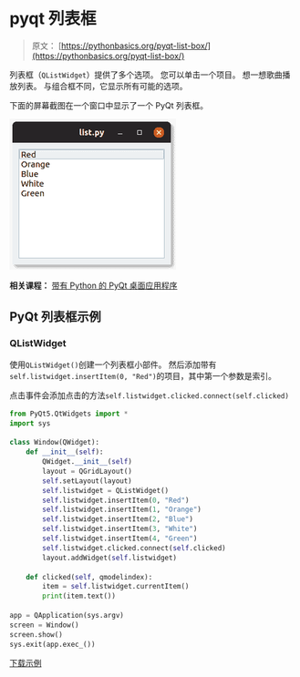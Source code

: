 # pyqt 列表框

> 原文： [https://pythonbasics.org/pyqt-list-box/](https://pythonbasics.org/pyqt-list-box/)

列表框（`QListWidget`）提供了多个选项。 您可以单击一个项目。 想一想歌曲播放列表。 与组合框不同，它显示所有可能的选项。

下面的屏幕截图在一个窗口中显示了一个 PyQt 列表框。

![pyqt listbox](img/e9d04a97c37222a7c48d0730bf3dcc10.jpg)

**相关课程：**
[带有 Python 的 PyQt 桌面应用程序](https://gum.co/pysqtsamples)

## PyQt 列表框示例

### QListWidget

使用`QListWidget()`创建一个列表框小部件。 然后添加带有`self.listwidget.insertItem(0, "Red")`的项目，其中第一个参数是索引。

点击事件会添加点击的方法`self.listwidget.clicked.connect(self.clicked)`

```py
from PyQt5.QtWidgets import *
import sys

class Window(QWidget):
    def __init__(self):
        QWidget.__init__(self)
        layout = QGridLayout()
        self.setLayout(layout)
        self.listwidget = QListWidget()
        self.listwidget.insertItem(0, "Red")
        self.listwidget.insertItem(1, "Orange")
        self.listwidget.insertItem(2, "Blue")
        self.listwidget.insertItem(3, "White")
        self.listwidget.insertItem(4, "Green")
        self.listwidget.clicked.connect(self.clicked)
        layout.addWidget(self.listwidget)

    def clicked(self, qmodelindex):
        item = self.listwidget.currentItem()
        print(item.text())

app = QApplication(sys.argv)
screen = Window()
screen.show()
sys.exit(app.exec_())

```

[下载示例](https://gum.co/pysqtsamples)